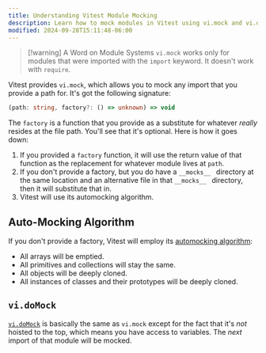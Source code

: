 ```yaml
---
title: Understanding Vitest Module Mocking
description: Learn how to mock modules in Vitest using vi.mock and vi.doMock.
modified: 2024-09-28T15:11:48-06:00
---
```


> [!warning] A Word on Module Systems
> `vi.mock` works only for modules that were imported with the `import` keyword. It doesn't work with `require`.

Vitest provides `vi.mock`, which allows you to mock any import that you provide a path for. It's got the following signature:

```ts
(path: string, factory?: () => unknown) => void
```

The `factory` is a function that you provide as a substitute for whatever *really* resides at the file path. You'll see that it's optional. Here is how it goes down:

1. If you provided a `factory` function, it will use the return value of that function as the replacement for whatever module lives at `path`.
2. If you don't provide a factory, but you do have a `__mocks__ ` directory at the same location and an alternative file in that `__mocks__ ` directory, then it will substitute that in.
3. Vitest will use its automocking algorithm.

## Auto-Mocking Algorithm

If you don't provide a factory, Vitest will employ its [automocking algorithm](https://vitest.dev/guide/mocking.html#automocking-algorithm):

- All arrays will be emptied.
- All primitives and collections will stay the same.
- All objects will be deeply cloned.
- All instances of classes and their prototypes will be deeply cloned.

## `vi.doMock`

[`vi.doMock`](https://vitest.dev/api/vi.html#vi-domock) is basically the same as `vi.mock` except for the fact that it's *not* hoisted to the top, which means you have access to variables. The *next* import of that module will be mocked.
